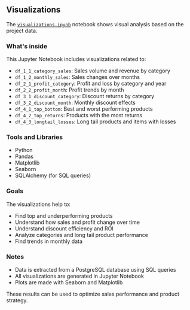## Visualizations

The [`visualizations.ipynb`](./visualizations.ipynb) notebook shows visual analysis based on the project data.

### What's inside

This Jupyter Notebook includes visualizations related to:

- `df_1_1_category_sales`: Sales volume and revenue by category  
- `df_1_2_monthly_sales`: Sales changes over months  
- `df_2_1_profit_category`: Profit and loss by category and year  
- `df_2_2_profit_month`: Profit trends by month  
- `df_3_1_discount_category`: Discount returns by category  
- `df_3_2_discount_month`: Monthly discount effects  
- `df_4_1_top_bottom`: Best and worst performing products  
- `df_4_2_top_returns`: Products with the most returns  
- `df_4_3_longtail_losses`: Long tail products and items with losses  

### Tools and Libraries

- Python
- Pandas
- Matplotlib
- Seaborn
- SQLAlchemy (for SQL queries)

### Goals

The visualizations help to:

- Find top and underperforming products  
- Understand how sales and profit change over time
- Understand discount efficiency and ROI  
- Analyze categories and long tail product performance 
- Find trends in monthly data

### Notes

- Data is extracted from a PostgreSQL database using SQL queries  
- All visualizations are generated in Jupyter Notebook  
- Plots are made with Seaborn and Matplotlib  

These results can be used to optimize sales performance and product strategy.
